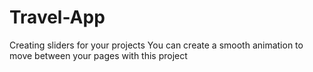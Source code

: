 # Travel-App
 Creating sliders for your projects You can create a smooth animation to move between your pages with this project

